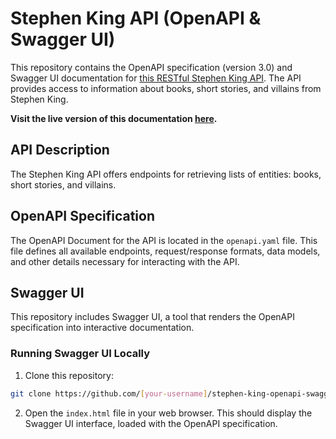 # Stephen King API (OpenAPI & Swagger UI)

This repository contains the OpenAPI specification (version 3.0) and Swagger UI documentation for [this RESTful Stephen King API](https://github.com/hvanlear/Stephen-King-API). The API provides access to information about books, short stories, and villains from Stephen King.

**Visit the live version of this documentation [here](https://vlaurencena.github.io/stephen-king-openapi-swagger-ui/).**

## API Description

The Stephen King API offers endpoints for retrieving lists of entities: books, short stories, and villains.

## OpenAPI Specification

The OpenAPI Document for the API is located in the `openapi.yaml` file.  This file defines all available endpoints, request/response formats, data models, and other details necessary for interacting with the API.

## Swagger UI

This repository includes Swagger UI, a tool that renders the OpenAPI specification into interactive documentation.  

### Running Swagger UI Locally

1. Clone this repository:
```bash
git clone https://github.com/[your-username]/stephen-king-openapi-swagger-ui.git
```
2. Open the `index.html` file in your web browser.  This should display the Swagger UI interface, loaded with the OpenAPI specification.